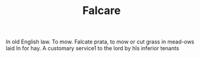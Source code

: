 ---
title: Falcare
letter: F
permalink: "/definitions/bld-falcare.html"
body: In old English law. To mow. Falcate prata, to mow or cut grass in mead-ows laid
  In for hay. A customary service1 to the lord by hls inferior tenants
published_at: '2018-07-07'
source: Black's Law Dictionary 2nd Ed (1910)
layout: post
---